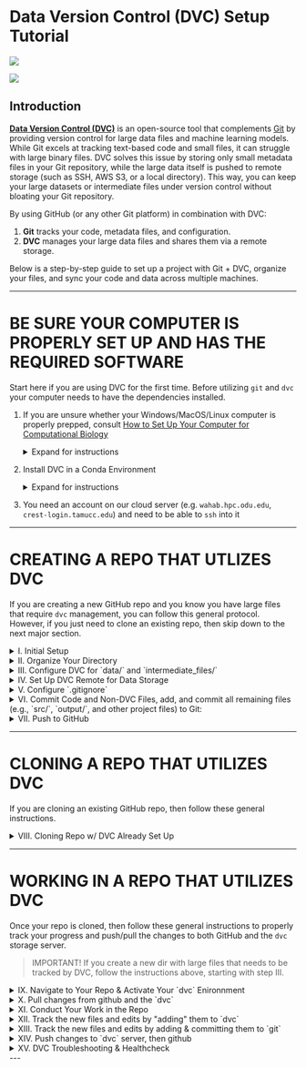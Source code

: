# Data Version Control (DVC) Setup Tutorial

![](https://dvc.org/img/logos/dvc.svg)

![](https://dvc.org/static/fc45be68b6d7ea2eae90eda3ff00ba1e/5887a/Hero%20Visualization.avif)

## Introduction

[**Data Version Control (DVC)**](https://dvc.org/) is an open-source tool that complements [Git](https://git-scm.com/) by providing version control for large data files and machine learning models. While Git excels at tracking text-based code and small files, it can struggle with large binary files. DVC solves this issue by storing only small metadata files in your Git repository, while the large data itself is pushed to remote storage (such as SSH, AWS S3, or a local directory). This way, you can keep your large datasets or intermediate files under version control without bloating your Git repository.

By using GitHub (or any other Git platform) in combination with DVC:
1. **Git** tracks your code, metadata files, and configuration.
2. **DVC** manages your large data files and shares them via a remote storage.

Below is a step-by-step guide to set up a project with Git + DVC, organize your files, and sync your code and data across multiple machines.

---

# BE SURE YOUR COMPUTER IS PROPERLY SET UP AND HAS THE REQUIRED SOFTWARE

Start here if you are using DVC for the first time. Before utilizing `git` and `dvc` your computer needs to have the dependencies installed.

1. If you are unsure whether your Windows/MacOS/Linux computer is properly prepped, consult [How to Set Up Your Computer for Computational Biology](https://github.com/tamucc-comp-bio/how_to/blob/main/howto_setup_computer.md)

   <details><summary>Expand for instructions</summary>
   <p>  
   You minimally need
   * linux/unix based os
     * mac os is unix based, so you're good
     * windows computers are not unix based, so install wsl ubuntu & windows terminal
   * github account
   * ssh keys
   * miniconda
   
   Just follow the instructions in the [how_to](https://github.com/tamucc-comp-bio/how_to/blob/main/howto_setup_computer.md)
   
   ---
   
   </p>
   </details>

2. Install DVC in a Conda Environment

      <details><summary>Expand for instructions</summary>
      <p>  
      
      The official installation instructions for DVC are not comprehensive, so follow the instruction here. 
      
      1. Create a conda environment called 'dvc'. 
      
        ```bash
        conda create --name dvc
        ```
      2. Activate the enviornment
      
        ```bash
        conda activate dvc
        ```
        
        Your terminal should now look something like this:
      
        ```bash
        (base) cbird@xps13plus:~/Downloads$ conda activate dvc
        (dvc) cbird@xps13plus:~/Downloads$
        ```
      
      3. Install `mamba` which installs much faster than conda
      
        ```bash
        conda install -c conda-forge mamba 
        ```
      
      4. Install `dvc`
      
        ```bash
        mamba install -c conda-forge dvc
        mamba install -c conda-forge dvc-ssh
        ```
       > [!NOTE]
       > If the above protocol didn't work, consult the [installation instructions for DVC](https://dvc.org/doc/install).  Windows computers, use "Install on Linux" in you Ubuntu terminal.
      
      ---
      
      </p>
      </details>

3. You need an account on our cloud server (e.g. `wahab.hpc.odu.edu`, `crest-login.tamucc.edu`) and need to be able to `ssh` into it

---

# CREATING A REPO THAT UTLIZES DVC 

If you are creating a new GitHub repo and you know you have large files that require `dvc` management, you can follow this general protocol.  However, if you just need to clone an existing repo, then skip down to the next major section.

<details><summary>I. Initial Setup</summary>
<p>  

1. **Install Required Tools:** 
Ensure you have installed: 
  - **Git** : [Download Git](https://git-scm.com/)
 
  - **DVC** : [Install DVC](https://dvc.org/)
 
 > [!NOTE]
 > On ODU-Wahab load DVC with `module load dvc` and prior to any DVC command use `crun.dvc <command>`
 
2. **Initialize a Git Repository:** 

      ```bash
      git init
      ```
 
3. **Initialize DVC in the Project:** 

      ```bash
      dvc init
      git add .dvc
      git commit -m "Initialize DVC"
      ```

---

</p>
</details>

<details><summary>II. Organize Your Directory</summary>
<p> 

Structure your directory like this:

  ```plaintext
        project/
        │
        ├── data/                # Raw and processed data (DVC tracked)
        ├── intermediate_files/  # Temporary or intermediate data (DVC tracked)
        ├── src/                 # Code (Git tracked)
        ├── output/              # Final outputs (Git tracked)
        ├── README.md            # Documentation (Git tracked)
        └── .gitignore           # To specify ignored files and folders
   ```

---

</p>
</details>

<details><summary>III. Configure DVC for `data/` and `intermediate_files/`</summary>
<p> 
  
1. **Track `data/` and `intermediate_files/` with DVC:** 

      ```bash
      dvc add data/
      dvc add intermediate_files/
      ```
 
2. **Store metadata in Git:** 
Add the `.dvc` files (but not the actual data) to Git:

      ```bash
      git add data.dvc intermediate_files.dvc .gitignore
      git commit -m "Track data and intermediate files with DVC"
      ```

---

</p>
</details>

<details><summary>IV. Set Up DVC Remote for Data Storage</summary>
<p> 

DVC remotes allow you to store large files externally.
 
1. **Choose a Remote Backend:** 
Supported options include S3, Azure, GCP, SSH, or local directories. For example: 
  - **Passwordless SSH** :

      ```bash
      ssh-keygen -t rsa -b 4096 -C "myemail@email.edu"
      ssh-copy-id username@your-server
      ```

  - **SSH Remote** :

      ```bash
      dvc remote add -d myremote ssh://username@your-server:/path/to/dvc-storage
      ```
 
  - **Local Directory Remote** :

      ```bash
      dvc remote add -d myremote /path/to/external/dvc-storage
      ```
 
2. **Push Data to the Remote:** 
      
      ```bash
      dvc push
      ```

---

</p>
</details>

<details><summary>V. Configure `.gitignore`</summary>
<p> 

Add the following lines to `.gitignore` to exclude DVC-tracked files from Git:

  ```kotlin
  data/
  intermediate_files/
  /.dvc/config.local
  ```

DVC automatically updates `.gitignore` when you `dvc add` files or folders.

---

</p>
</details>

<details><summary>VI. Commit Code and Non-DVC Files, add, and commit all remaining files (e.g., `src/`, `output/`, and other project files) to Git: </summary>
<p>
 

  ```bash
  git add src/ output/ README.md
  git commit -m "Add project code and outputs"
  ```

---

</p>
</details>

<details><summary>VII. Push to GitHub</summary>
<p>

1. **Create a GitHub Repository** : 
  - Go to [GitHub](https://github.com/) .
 
  - Create a new repository (e.g., `project-repo`).
 
2. **Add GitHub Remote:** 

      ```bash
      git remote add origin https://github.com/<username>/<project-repo>.git
      ```
 
3. **Push to GitHub:** 

      ```bash
      git push -u origin master
      ```

</p>
</details>

---

# CLONING A REPO THAT UTILIZES DVC

If you are cloning an existing GitHub repo, then follow these general instructions.

<details><summary>VIII. Cloning Repo w/ DVC Already Set Up</summary>
<p>

If you do not complete steps 1-3 in totality, then you will have to remove the repo from you computer and start from step 1 here.

1. **Clone the GitHub Repository:** 

  Clone the repo, then `cd` into it

  ```bash
  git clone https://github.com/<username>/<project-repo>.git
  cd project-repo
  ```
 
2. **Change User**

  If you are not the user who originally set-up the remote storage, you will need to change the userID which uses SSH to download the files. You need to have proper access to the remote storage location to use:
 
  ```bash
  dvc remote modify myremote user <usernameOnRemoteServer> --local #There is no need to enclose the username in quotation marks nor <>.
  ```

 > [!NOTE]
 > In ODU-Wahab, the `<username>` is the string before `@wahab.hpc.odu.edu`. For example, the `<username>` for `klab@wahab.hpc.odu.edu` is `klab`. 
 

3. **Pull Data with DVC:** 

  This will download the directories with large files from the DVC remote server.

> [!NOTE]
> To pull ODU-Wahab hosted files you must do this to only require a single password entry

  ```bash
  eval "$(ssh-agent -s)"
  ssh-add ~/.ssh/id_rsa
  dvc pull
  ```

  Note that after you run dvc pull, you will be prompted for your remote server (wahab at odu or crest at tamucc) password several times.  Just keep typing it in, it is not rejecting the password you are typing.  The screen will look something like this:

```bash
dvc pull
Agent pid 2339
Identity added: /home/cbird/.ssh/id_rsa (cbird808@gmail.com)
Collecting                                                                                                   |0.00 [00:00,    ?entry/s]
(cbird@wahab.hpc.odu.edu) Password:

Collecting                                                                                                   |2.00 [00:12, 6.12s/entry]
(cbird@wahab.hpc.odu.edu) Password:

Collecting                                                                                                  |1.91k [00:17,  190entry/s]
(cbird@wahab.hpc.odu.edu) Password:

Collecting                                                                                                  |1.91k [00:21, 88.4entry/s]
Fetching
```

---

</p>
</details>

---

# WORKING IN A REPO THAT UTILIZES DVC

Once your repo is cloned, then follow these general instructions to properly track your progress and push/pull the changes to both GitHub and the `dvc` storage server.  

> IMPORTANT!
> If you create a new dir with large files that needs to be tracked by DVC, follow the instructions above, starting with step III.

<details><summary>IX. Navigate to Your Repo & Activate Your `dvc` Enironnment</summary>
<p>

  - To run `git` and `dvc`, you must be inside of your repo and you must activate the `dvc` conda environment that we created previously.  Keeping `dvc` in a conda environment prevents its dependencies from interfering with those of other python packages.

   ```bash
   cd /mnt/c/users/cbird/Documents/my_repo
   conda activate dvc
   ```

> NOTE!
> In the `conda activate dvc` command, it is assumed that you set `dvc` as the name of the environment in which you installed the `dvc` package.

---

</p>
</details>

<details><summary>X. Pull changes from github and the `dvc`</summary>
<p>
   
  - It's important to pull changes from github and the `dvc` storage servers before you start your work because others may have updated the repo
  - `git pull` updates code and .dvc pointer files
  - `dvc pull` gets the actual data files managed by `DVC`

   ```bash
   git pull
   dvc pull # you will be prompted to enter your password (tamucc crest or odu wahab)
   ```

   > NOTE!
   > If you are queried for another user's password, `ctrl-c` to cancel command then run `dvc remote modify myremote user cbird --local`, replacing `cbird` with your username

   > NOTE!
   > If you can't see the characters you are typing after hitting `ctrl-c` then hit `enter` key followed by typing `reset` (you won't see the letters) and hit `enter` key again.  Now you should be able to see the letters you type.

  - Example, don't copy and paste.
   
   ```bash
   (dvc) cbird@xps13plus:/mnt/c/Users/cbird/Downloads/spratelloides_delicatulus_phenotypes$ dvc pull
   Collecting                                                                                                   |0.00 [00:00,    ?entry/s]
   Fetching
   (cbird@wahab.hpc.odu.edu) Password:
   ```

   ```
   Fetching
   Building workspace index                                                                                    |1.91k [00:03,  548entry/s]
   Comparing indexes                                                                                          |1.91k [00:00, 52.0kentry/s]
   Applying changes                                                                                             |0.00 [00:07,     ?file/s]
   M       data_processed/
   M       data_raw/
   M       intermediate_files/
   3 files modified
   ```

---

</p>
</details>

<details><summary>XI. Conduct Your Work in the Repo</summary>
<p>

  - It's important to write your code and perform all work in the repo so that the file paths and changes you make are tracked and will work on any computer. Working in the repo ensures your relative file paths work for everyone on every machine

  - It's perfectly fine to work on your dir through Windows or Mac GUI, *EXCEPT DO NOT MOVE OR RENAME DIRECTORIES OR FILES INSIDE A DVC-TRACKED DIRECTORY IN GUI*.
      - If you want to reorganize a dvc-tracked dir, you need to do it from the command line and use commands like `dvc move` which will properly track the changes. Consult the DVC manual.
   
  - Save new files in directories managed by `dvc`, e.g. `data/` or `intermediate_files/` or ... All `dvc`-tracked dirs have a matching file that ends with `.dvc`.  

      ```bash
      # list the dvc dirs
      # be sure you are in the top level of your repo directory structure
      
      ls *dvc | sed 's/\.dvc//'
      ```

  > IMPORTANT!
  > Large files (> 50 MB) must be stored in directories tracked by `dvc`. Otherwise, GitHub will not accept them and it can be troublesome to fix your repo.

---

</p>
</details>

<details><summary>XII. Track the new files and edits by "adding" them to `dvc`</summary>
<p>
 
  - If you made changes to the dvc-tracked directories, then to track the changes, you do need to explicitly `dvc add` them

      ```bash
      # you could alternatively specify each of the directories managed by dvc  
      dvc add data_dvc intermediate_files_dvc data_processed_dvc
      ```

      ```bash
      # you could use this simple one liner to automatically add changes made to all dvc dirs
      # be sure you are in the top level of your repo directory structure

      ls *dvc | sed 's/\.dvc//' | parallel -j1 'dvc add {}'
      ```

      > NOTE!
      > If you do not have `parallel`, add it:  `sudo apt install parallel`


---

</p>
</details>

<details><summary>XIII. Track the new files and edits by adding & committing them to `git`</summary>
<p>
   
  > IMPORTANT!
  > Before adding changes to `git` you must be sure that your dvc-tracked dirs are specified in the `.gitignore` file 

   ```bash
   # list dvc dirs
   ls *dvc | sed 's/\.dvc//'
   
   # confirm the dvc dirs are listed in the .gitignore
   cat .gitignore
   ```

  - Save edits and new files in directories managed by `git`, e.g. `scripts`, ...

      ```bash
      # if the .gitignore contains all of the dirs tracked by dvc, then add all changes to git
      git add --all
      git commit -m "Update code and data"
      ```
 
---

</p>
</details>

<details><summary>XIV. Push changes to `dvc` server, then github</summary>
<p>
 
 
  - After pushing the changes to `git`, then push the `dvc`-tracked changes to the `dvc` server

      ```bash
      dvc push
      git push
      ```

---

</p>
</details>

<details><summary>XV. DVC Troubleshooting & Healthcheck</summary>
<p>
 
If the instructions above are not followed, you may get into a situation where the repo needs to be repaired.  YOu can show LLM like chatGPT the inputs and outputs from your terminal that led to the errors to try and resolve, but realize that it is possible to overwrite progress so proceed with caution.

Before and after you make changes, it can be useful to run the following commands to assess the situation.
 
  - Repo Health Check

      ```bash
      # 1. Workspace should be clean
      git status          # → “nothing to commit, working tree clean”
      dvc status          # → “Workspace is up to date.”
      
      # 2. Remote cache should be fully populated
      dvc status -c       # (-c = cloud) → “Everything is up to date.”
      # If it isn’t, just run:
      dvc push
      
      # 3. Basic sanity on the DVC setup
      dvc doctor          # shows version, cache dir, remotes; all should be “OK”
      ```

---

</p>
</details>
---
